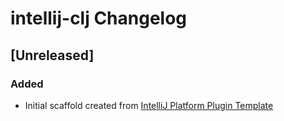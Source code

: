 <!-- Keep a Changelog guide -> https://keepachangelog.com -->

# intellij-clj Changelog

## [Unreleased]
### Added
- Initial scaffold created from [IntelliJ Platform Plugin Template](https://github.com/JetBrains/intellij-platform-plugin-template)
